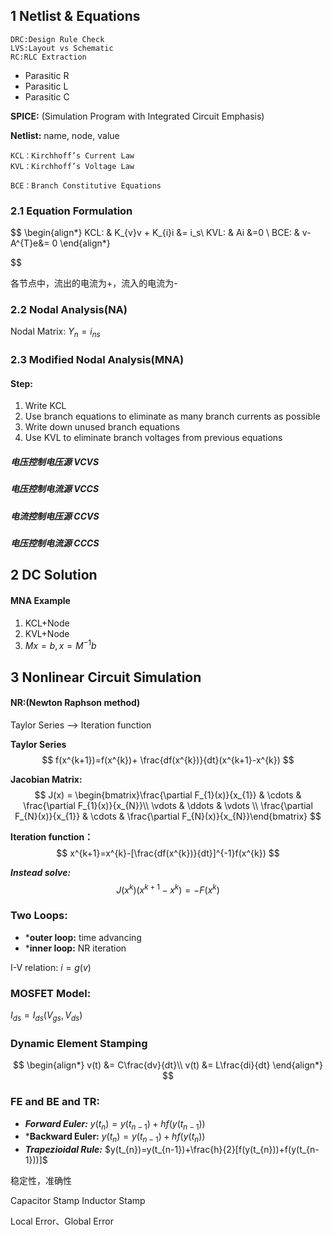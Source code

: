 ## 1 Netlist & Equations
	DRC:Design Rule Check
	LVS:Layout vs Schematic
	RC:RLC Extraction

* Parasitic R
* Parasitic L
* Parasitic C

**SPICE:** (Simulation Program with Integrated Circuit Emphasis)

**Netlist:** name, node, value

	KCL：Kirchhoff’s Current Law
	KVL：Kirchhoff’s Voltage Law

	BCE：Branch Constitutive Equations

### 2.1 Equation Formulation
$$
\begin{align*}
KCL: &  K_{v}v + K_{i}i &= i_s\\
KVL: &  Ai &=0 \\
BCE: &  v-A^{T}e&= 0
\end{align*}

$$

各节点中，流出的电流为+，流入的电流为-

### 2.2 Nodal Analysis(NA)

Nodal Matrix: $Y_{n}= i_{ns}$

### 2.3 Modified Nodal Analysis(MNA)
#### Step:
1. Write KCL
2. Use branch equations to eliminate as many branch currents as possible
3. Write down unused branch equations
4. Use KVL to eliminate branch voltages from previous equations

##### 电压控制电压源 VCVS
##### 电压控制电流源 VCCS

##### 电流控制电压源 CCVS
##### 电压控制电流源 CCCS

## 2 DC Solution

#### MNA Example
1. KCL+Node
2. KVL+Node
3. $Mx=b,x=M^{-1}b$


## 3 Nonlinear Circuit Simulation

#### NR:(Newton Raphson method)
Taylor Series --> Iteration function

**Taylor Series**
$$
f(x^{k+1})=f(x^{k})+ \frac{df(x^{k})}{dt}(x^{k+1}-x^{k})
$$

**Jacobian Matrix:**
$$
J(x) = 
\begin{bmatrix}\frac{\partial F_{1}(x)}{x_{1}}  & \cdots & \frac{\partial F_{1}(x)}{x_{N}}\\ \vdots  &  \ddots &  \vdots \\ \frac{\partial F_{N}(x)}{x_{1}} & \cdots  & \frac{\partial F_{N}(x)}{x_{N}}\end{bmatrix}
$$

**Iteration function：**
$$
x^{k+1}=x^{k}-[\frac{df(x^{k})}{dt}]^{-1}f(x^{k})
$$

***Instead solve:***
$$
J(x^k)(x^{k+1}-x^{k})=-F(x^{k})
$$

### Two Loops:
* ***outer loop:** time advancing
* ***inner loop:** NR iteration

I-V relation: $i = g(v)$

### MOSFET Model:
$I_{ds}=I_{ds}(V_{gs},V_{ds})$


### Dynamic Element Stamping
$$
\begin{align*}
v(t) &= C\frac{dv}{dt}\\
v(t) &= L\frac{di}{dt}
\end{align*}
$$

### FE and BE and TR:
* ***Forward Euler:*** $y(t_{n})=y(t_{n-1})+hf(y(t_{n-1}))$
* ***Backward Euler:** $y(t_{n})=y(t_{n-1})+hf(y(t_{n}))$
* ***Trapezioidal Rule:*** $y(t_{n})=y(t_{n-1})+\frac{h}{2}[f(y(t_{n}))+f(y(t_{n-1}))]$


稳定性，准确性


Capacitor Stamp
Inductor Stamp

Local Error、Global Error

